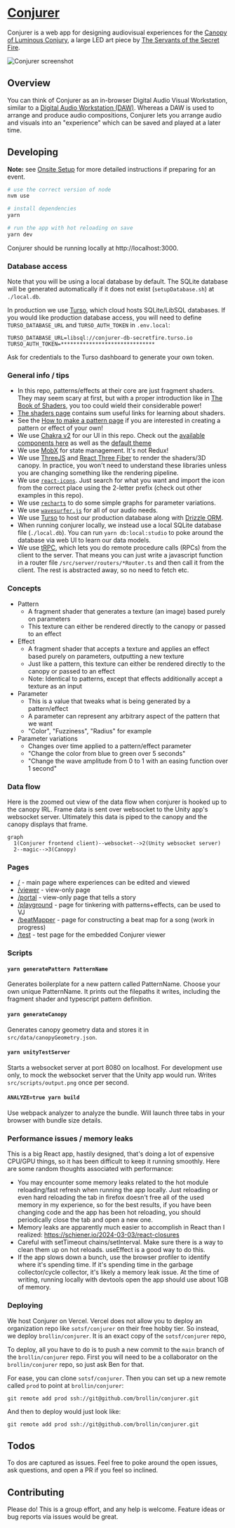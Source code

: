 # [Conjurer](https://canopyconjurer.vercel.app)

Conjurer is a web app for designing audiovisual experiences for the [Canopy of Luminous Conjury](https://se.cretfi.re/canopy/), a large LED art piece by [The Servants of the Secret Fire](https://se.cretfi.re/).

![Conjurer screenshot](public/example.png)

## Overview

You can think of Conjurer as an in-browser Digital Audio Visual Workstation, similar to a [Digital Audio Workstation (DAW)](https://en.wikipedia.org/wiki/Digital_audio_workstation). Whereas a DAW is used to arrange and produce audio compositions, Conjurer lets you arrange audio and visuals into an "experience" which can be saved and played at a later time.

## Developing

**Note:** see [Onsite Setup](ONSITE_SETUP.md) for more detailed instructions if preparing for an event.

```bash
# use the correct version of node
nvm use

# install dependencies
yarn

# run the app with hot reloading on save
yarn dev
```

Conjurer should be running locally at http://localhost:3000.

### Database access

Note that you will be using a local database by default. The SQLite database will be generated automatically if it does not exist (`setupDatabase.sh`) at `./local.db`.

In production we use [Turso](https://docs.turso.tech/introduction), which cloud hosts SQLite/LibSQL databases. If you would like production database access, you will need to define `TURSO_DATABASE_URL` and `TURSO_AUTH_TOKEN` in `.env.local`:

```
TURSO_DATABASE_URL=libsql://conjurer-db-secretfire.turso.io
TURSO_AUTH_TOKEN=******************************
```

Ask for credentials to the Turso dashboard to generate your own token.

### General info / tips

- In this repo, patterns/effects at their core are just fragment shaders. They may seem scary at first, but with a proper introduction like in [The Book of Shaders](https://thebookofshaders.com/), you too could wield their considerable power!
- [The shaders page](docs/shaders.md) contains sum useful links for learning about shaders.
- See the [How to make a pattern page](docs/patterns.md) if you are interested in creating a pattern or effect of your own!
- We use [Chakra v2](https://chakra-ui.com/) for our UI in this repo. Check out the [available components here](https://v2.chakra-ui.com/docs/components) as well as the [default theme](https://v2.chakra-ui.com/docs/styled-system/theme)
- We use [MobX](https://github.com/mobxjs/mobx) for state management. It's not Redux!
- We use [ThreeJS](https://threejs.org/) and [React Three Fiber](https://docs.pmnd.rs/react-three-fiber/getting-started/introduction) to render the shaders/3D canopy. In practice, you won't need to understand these libraries unless you are changing something like the rendering pipeline.
- We use [`react-icons`](https://react-icons.github.io/react-icons/search). Just search for what you want and import the icon from the correct place using the 2-letter prefix (check out other examples in this repo).
- We use [`recharts`](https://recharts.org/en-US/api) to do some simple graphs for parameter variations.
- We use [`wavesurfer.js`](https://wavesurfer-js.org/) for all of our audio needs.
- We use [Turso](https://docs.turso.tech/introduction) to host our production database along with [Drizzle ORM](https://orm.drizzle.team/docs/overview).
- When running conjurer locally, we instead use a local SQLite database file (`./local.db`). You can run `yarn db:local:studio` to poke around the database via web UI to learn our data models.
- We use [tRPC](https://trpc.io/docs/), which lets you do remote procedure calls (RPCs) from the client to the server. That means you can just write a javascript function in a router file `/src/server/routers/*Router.ts` and then call it from the client. The rest is abstracted away, so no need to fetch etc.

### Concepts

- Pattern
  - A fragment shader that generates a texture (an image) based purely on parameters
  - This texture can either be rendered directly to the canopy or passed to an effect
- Effect
  - A fragment shader that accepts a texture and applies an effect based purely on parameters, outputting a new texture
  - Just like a pattern, this texture can either be rendered directly to the canopy or passed to an effect
  - Note: Identical to patterns, except that effects additionally accept a texture as an input
- Parameter
  - This is a value that tweaks what is being generated by a pattern/effect
  - A parameter can represent any arbitrary aspect of the pattern that we want
  - "Color", "Fuzziness", "Radius" for example
- Parameter variations
  - Changes over time applied to a pattern/effect parameter
  - "Change the color from blue to green over 5 seconds"
  - "Change the wave amplitude from 0 to 1 with an easing function over 1 second"

### Data flow

Here is the zoomed out view of the data flow when conjurer is hooked up to the canopy IRL. Frame data is sent over websocket to the Unity app's websocket server. Ultimately this data is piped to the canopy and the canopy displays that frame.

```mermaid
graph
  1(Conjurer frontend client)--websocket-->2(Unity websocket server)
  2--magic-->3(Canopy)
```

### Pages

- [/](https://canopyconjurer.vercel.app/) - main page where experiences can be edited and viewed
- [/viewer](https://canopyconjurer.vercel.app/viewer) - view-only page
- [/portal](https://canopyconjurer.vercel.app/portal) - view-only page that tells a story
- [/playground](https://canopyconjurer.vercel.app/playground) - page for tinkering with patterns+effects, can be used to VJ
- [/beatMapper](https://canopyconjurer.vercel.app/beatMapper) - page for constructing a beat map for a song (work in progress)
- [/test](https://canopyconjurer.vercel.app/test) - test page for the embedded Conjurer viewer

### Scripts

#### `yarn generatePattern PatternName`

Generates boilerplate for a new pattern called PatternName. Choose your own unique PatternName. It prints out the filepaths it writes, including the fragment shader and typescript pattern definition.

#### `yarn generateCanopy`

Generates canopy geometry data and stores it in `src/data/canopyGeometry.json`.

#### `yarn unityTestServer`

Starts a websocket server at port 8080 on localhost. For development use only, to mock the websocket server that the Unity app would run. Writes `src/scripts/output.png` once per second.

#### `ANALYZE=true yarn build`

Use webpack analyzer to analyze the bundle. Will launch three tabs in your browser with bundle size details.

### Performance issues / memory leaks

This is a big React app, hastily designed, that's doing a lot of expensive CPU/GPU things, so it has been difficult to keep it running smoothly. Here are some random thoughts associated with performance:

- You may encounter some memory leaks related to the hot module reloading/fast refresh when running the app locally. Just reloading or even hard reloading the tab in firefox doesn't free all of the used memory in my experience, so for the best results, if you have been changing code and the app has been hot reloading, you should periodically close the tab and open a new one.
- Memory leaks are apparently much easier to accomplish in React than I realized: https://schiener.io/2024-03-03/react-closures
- Careful with setTimeout chains/setInterval. Make sure there is a way to clean them up on hot reloads. useEffect is a good way to do this.
- If the app slows down a bunch, use the browser profiler to identify where it's spending time. If it's spending time in the garbage collector/cycle collector, it's likely a memory leak issue. At the time of writing, running locally with devtools open the app should use about 1GB of memory.

### Deploying

We host Conjurer on Vercel. Vercel does not allow you to deploy an organization repo like `sotsf/conjurer` on their free hobby tier. So instead, we deploy `brollin/conjurer`. It is an exact copy of the `sotsf/conjurer` repo,

To deploy, all you have to do is to push a new commit to the `main` branch of the `brollin/conjurer` repo. First you will need to be a collaborator on the `brollin/conjurer` repo, so just ask Ben for that.

For ease, you can clone `sotsf/conjurer`. Then you can set up a new remote called `prod` to point at `brollin/conjurer`:

```
git remote add prod ssh://git@github.com/brollin/conjurer.git
```

And then to deploy would just look like:

```
git remote add prod ssh://git@github.com/brollin/conjurer.git
```

## Todos

To dos are captured as issues. Feel free to poke around the open issues, ask questions, and open a PR if you feel so inclined.

## Contributing

Please do! This is a group effort, and any help is welcome. Feature ideas or bug reports via issues would be great.
